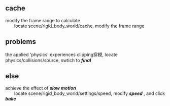 ## cache
modify the frame range to calculate  
&emsp;&emsp;locate scene/rigid\_body\_world/cache, modify the frame range  
## problems
the applied 'physics' experiences clipping穿模, locate physics/collisions/source, swtich to ***final***  
## else
achieve the effect of ***slow motion***  
&emsp;&emsp;locate scene/rigid\_body\_world/settings/speed, modify ***speed*** , and click ***bake***  
